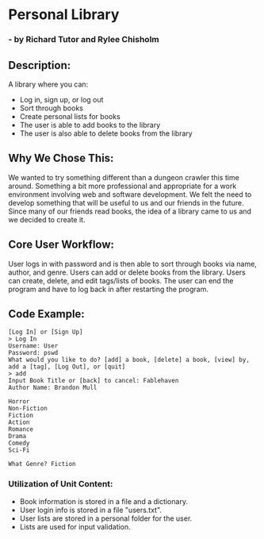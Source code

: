 # Personal Library

### - by Richard Tutor and Rylee Chisholm

## Description:
A library where you can:

- Log in, sign up, or log out
- Sort through books
- Create personal lists for books  
- The user is able to add books to the library 
- The user is also able to delete books from the library

## Why We Chose This: 
We wanted to try something different than a dungeon crawler this time around.  Something a bit more professional and appropriate for a work environment involving web and software development.  We felt the need to develop something that will be useful to us and our friends in the future.  Since many of our friends read books, the idea of a library came to us and we decided to create it.

## Core User Workflow: 
User logs in with password and is then able to sort through books via name, author, and genre.  Users can add or delete books from the library.  Users can create, delete, and edit tags/lists of books.  The user can end the program and have to log back in after restarting the program.

## Code Example:


    [Log In] or [Sign Up]
    > Log In
    Username: User
    Password: pswd
    What would you like to do? [add] a book, [delete] a book, [view] by, add a [tag], [Log Out], or [quit]
    > add
    Input Book Title or [back] to cancel: Fablehaven
    Author Name: Brandon Mull

    Horror
    Non-Fiction
    Fiction
    Action
    Romance
    Drama
    Comedy
    Sci-Fi

    What Genre? Fiction

### Utilization of Unit Content:
- Book information is stored in a file and a dictionary.  
- User login info is stored in a file "users.txt".  
- User lists are stored in a personal folder for the user.  
- Lists are used for input validation.
 
